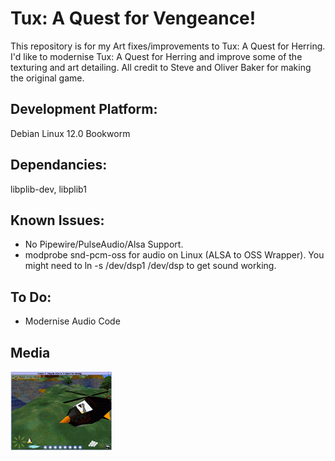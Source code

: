 # Tux: A Quest for Vengeance!
This repository is for my Art fixes/improvements to Tux: A Quest for Herring.
I'd like to modernise Tux: A Quest for Herring and improve some of the texturing and art detailing. All credit to Steve and Oliver Baker for making the original game.

## Development Platform:
Debian Linux 12.0 Bookworm

## Dependancies:
libplib-dev, libplib1

## Known Issues:
- No Pipewire/PulseAudio/Alsa Support.
- modprobe snd-pcm-oss for audio on Linux (ALSA to OSS Wrapper). You might need to ln -s /dev/dsp1 /dev/dsp to get sound working.

## To Do:
- Modernise Audio Code

## Media
![Screenshot](https://github.com/DMJC/Tux_AQFH_HD/blob/main/doc/snap2tb.png?raw=true)
